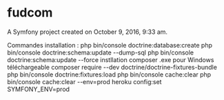 fudcom
======

A Symfony project created on October 9, 2016, 9:33 am.

Commandes installation :
php bin/console doctrine:database:create
php bin/console doctrine:schema:update --dump-sql
php bin/console doctrine:schema:update --force
instllation composer .exe pour Windows téléchargeable
composer require --dev doctrine/doctrine-fixtures-bundle
php bin/console doctrine:fixtures:load
php bin/console cache:clear
php bin/console cache:clear --env=prod
heroku config:set SYMFONY_ENV=prod